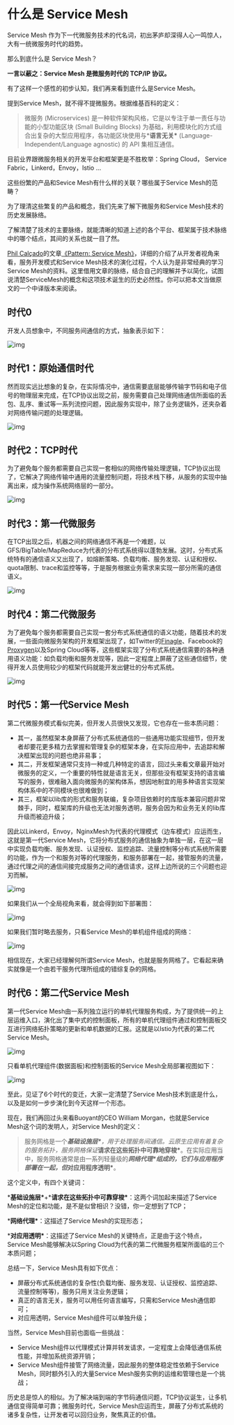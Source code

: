 # 什么是 Service Mesh

Service Mesh 作为下一代微服务技术的代名词，初出茅庐却深得人心一鸣惊人，大有一统微服务时代的趋势。

那么到底什么是 Service Mesh？

**一言以蔽之：Service Mesh 是微服务时代的 TCP/IP 协议。**



有了这样一个感性的初步认知，我们再来看到底什么是Service Mesh。

提到Service Mesh，就不得不提微服务。根据维基百科的定义：

> 微服务 (Microservices) 是一种软件架构风格，它是以专注于单一责任与功能的小型功能区块 (Small Building Blocks) 为基础，利用模块化的方式组合出复杂的大型应用程序，各功能区块使用与***语言无关\*** (Language-Independent/Language agnostic) 的 API 集相互通信。

目前业界跟微服务相关的开发平台和框架更是不胜枚举：Spring Cloud， Service Fabric，Linkerd，Envoy，Istio ...

这些纷繁的产品和Sevice Mesh有什么样的关联？哪些属于Service Mesh的范畴？



为了理清这些繁复的产品和概念，我们先来了解下微服务和Service Mesh技术的历史发展脉络。

了解清楚了技术的主要脉络，就能清晰的知道上述的各个平台、框架属于技术脉络中的哪个结点，其间的关系也就一目了然。

[Phil Calçado](https://link.zhihu.com/?target=http%3A//philcalcado.com/)的文章[《Pattern: Service Mesh》](https://link.zhihu.com/?target=http%3A//philcalcado.com/2017/08/03/pattern_service_mesh.html)，详细的介绍了从开发者视角来看，服务开发模式和Service Mesh技术的演化过程，个人认为是非常经典的学习Service Mesh的资料。这里借用文章的脉络，结合自己的理解并予以简化，试图说清楚ServiceMesh的概念和这项技术诞生的历史必然性。你可以把本文当做原文的一个中译版本来阅读。



## 时代0

开发人员想象中，不同服务间通信的方式，抽象表示如下：

![img](https://pic4.zhimg.com/80/v2-2a182cea5ab0f7d625776a9446cd596b_1440w.jpg)



## 时代1：原始通信时代

然而现实远比想象的复杂，在实际情况中，通信需要底层能够传输字节码和电子信号的物理层来完成，在TCP协议出现之前，服务需要自己处理网络通信所面临的丢包、乱序、重试等一系列流控问题，因此服务实现中，除了业务逻辑外，还夹杂着对网络传输问题的处理逻辑。

![img](https://pic4.zhimg.com/80/v2-1443e6bebd93d5e6bb1c18197676d29b_1440w.jpg)



## 时代2：TCP时代

为了避免每个服务都需要自己实现一套相似的网络传输处理逻辑，TCP协议出现了，它解决了网络传输中通用的流量控制问题，将技术栈下移，从服务的实现中抽离出来，成为操作系统网络层的一部分。

![img](https://pic2.zhimg.com/80/v2-9e6c4c6b4229b947b4efdf63de86f695_1440w.jpg)



## 时代3：第一代微服务

在TCP出现之后，机器之间的网络通信不再是一个难题，以GFS/BigTable/MapReduce为代表的分布式系统得以蓬勃发展。这时，分布式系统特有的通信语义又出现了，如熔断策略、负载均衡、服务发现、认证和授权、quota限制、trace和监控等等，于是服务根据业务需求来实现一部分所需的通信语义。

![img](https://pic1.zhimg.com/80/v2-b31cc447637c71b887ac80c0bfa680d4_1440w.jpg)

## 时代4：第二代微服务

为了避免每个服务都需要自己实现一套分布式系统通信的语义功能，随着技术的发展，一些面向微服务架构的开发框架出现了，如Twitter的[Finagle](https://link.zhihu.com/?target=https%3A//finagle.github.io/)、Facebook的[Proxygen](https://link.zhihu.com/?target=https%3A//code.facebook.com/posts/1503205539947302)以及Spring Cloud等等，这些框架实现了分布式系统通信需要的各种通用语义功能：如负载均衡和服务发现等，因此一定程度上屏蔽了这些通信细节，使得开发人员使用较少的框架代码就能开发出健壮的分布式系统。

![img](https://pic1.zhimg.com/80/v2-9382bf9facb290eceed01d998ac2ef44_1440w.jpg)



## 时代5：第一代Service Mesh

第二代微服务模式看似完美，但开发人员很快又发现，它也存在一些本质问题：

- 其一，虽然框架本身屏蔽了分布式系统通信的一些通用功能实现细节，但开发者却要花更多精力去掌握和管理复杂的框架本身，在实际应用中，去追踪和解决框架出现的问题也绝非易事；
- 其二，开发框架通常只支持一种或几种特定的语言，回过头来看文章最开始对微服务的定义，一个重要的特性就是语言无关，但那些没有框架支持的语言编写的服务，很难融入面向微服务的架构体系，想因地制宜的用多种语言实现架构体系中的不同模块也很难做到；
- 其三，框架以lib库的形式和服务联编，复杂项目依赖时的库版本兼容问题非常棘手，同时，框架库的升级也无法对服务透明，服务会因为和业务无关的lib库升级而被迫升级；

因此以Linkerd，Envoy，NginxMesh为代表的代理模式（边车模式）应运而生，这就是第一代Service Mesh，它将分布式服务的通信抽象为单独一层，在这一层中实现负载均衡、服务发现、认证授权、监控追踪、流量控制等分布式系统所需要的功能，作为一个和服务对等的代理服务，和服务部署在一起，接管服务的流量，通过代理之间的通信间接完成服务之间的通信请求，这样上边所说的三个问题也迎刃而解。

![img](https://pic2.zhimg.com/80/v2-e5660d35a311467c3323f10ebf2fb9a5_1440w.jpg)

如果我们从一个全局视角来看，就会得到如下部署图：

![img](https://pic4.zhimg.com/80/v2-8a9cc161a34d97f36ead06d0abc5b1fb_1440w.jpg)

如果我们暂时略去服务，只看Service Mesh的单机组件组成的网络：

![img](https://pic2.zhimg.com/80/v2-ee0bde35f9ec79bf38feda98550b8f71_1440w.jpg)

相信现在，大家已经理解何所谓Service Mesh，也就是服务网格了。它看起来确实就像是一个由若干服务代理所组成的错综复杂的网格。



## 时代6：第二代Service Mesh

第一代Service Mesh由一系列独立运行的单机代理服务构成，为了提供统一的上层运维入口，演化出了集中式的控制面板，所有的单机代理组件通过和控制面板交互进行网络拓扑策略的更新和单机数据的汇报。这就是以Istio为代表的第二代Service Mesh。

![img](https://pic3.zhimg.com/80/v2-546ed82e25d83a2cb404b0a3f526f9c6_1440w.jpg)

只看单机代理组件(数据面板)和控制面板的Service Mesh全局部署视图如下：

![img](https://pic4.zhimg.com/80/v2-8686840abd3de29e5cb6e8dcfa78182f_1440w.jpg)



至此，见证了6个时代的变迁，大家一定清楚了Service Mesh技术到底是什么，以及是如何一步步演化到今天这样一个形态。



现在，我们再回过头来看Buoyant的CEO William Morgan，也就是Service Mesh这个词的发明人，对Service Mesh的定义：

> 服务网格是一个***基础设施层\***，用于处理服务间通信。云原生应用有着复杂的服务拓扑，服务网格保证***请求在这些拓扑中可靠地穿梭\***。在实际应用当中，服务网格通常是由一系列轻量级的***网络代理\***组成的，它们与应用程序部署在一起，但***对应用程序透明\***。

这个定义中，有四个关键词：

***基础设施层\***+***请求在这些拓扑中可靠穿梭\***：这两个词加起来描述了Service Mesh的定位和功能，是不是似曾相识？没错，你一定想到了TCP；

***网络代理\***：这描述了Service Mesh的实现形态；

***对应用透明\***：这描述了Service Mesh的关键特点，正是由于这个特点，Service Mesh能够解决以Spring Cloud为代表的第二代微服务框架所面临的三个本质问题；



总结一下，Service Mesh具有如下优点：

- 屏蔽分布式系统通信的复杂性(负载均衡、服务发现、认证授权、监控追踪、流量控制等等)，服务只用关注业务逻辑；
- 真正的语言无关，服务可以用任何语言编写，只需和Service Mesh通信即可；
- 对应用透明，Service Mesh组件可以单独升级；



当然，Service Mesh目前也面临一些挑战：

- Service Mesh组件以代理模式计算并转发请求，一定程度上会降低通信系统性能，并增加系统资源开销；
- Service Mesh组件接管了网络流量，因此服务的整体稳定性依赖于Service Mesh，同时额外引入的大量Service Mesh服务实例的运维和管理也是一个挑战；



历史总是惊人的相似。为了解决端到端的字节码通信问题，TCP协议诞生，让多机通信变得简单可靠；微服务时代，Service Mesh应运而生，屏蔽了分布式系统的诸多复杂性，让开发者可以回归业务，聚焦真正的价值。